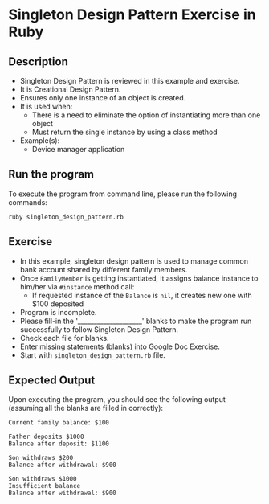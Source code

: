 # Singleton Design Pattern Exercise in Ruby

## Description
* Singleton Design Pattern is reviewed in this example and exercise.
* It is Creational Design Pattern.
* Ensures only one instance of an object is created.
* It is used when:
  * There is a need to eliminate the option of instantiating more than one object
  * Must return the single instance by using a class method
* Example(s):
  * Device manager application

## Run the program
To execute the program from command line, please run the following commands:
```
ruby singleton_design_pattern.rb
```

## Exercise
* In this example, singleton design pattern is used to manage common bank account shared by different family members.
* Once `FamilyMember` is getting instantiated, it assigns balance instance to him/her via `#instance` method call:
  * If requested instance of the `Balance` is `nil`, it creates new one with $100 deposited
* Program is incomplete.
* Please fill-in the '____________________'  blanks to make the program run successfully to follow Singleton Design
Pattern.
* Check each file for blanks.
* Enter missing statements (blanks) into Google Doc Exercise.
* Start with `singleton_design_pattern.rb` file.

## Expected Output
Upon executing the program, you should see the following output (assuming all the blanks are filled in correctly):

```
Current family balance: $100

Father deposits $1000
Balance after deposit: $1100

Son withdraws $200
Balance after withdrawal: $900

Son withdraws $1000
Insufficient balance
Balance after withdrawal: $900
```
